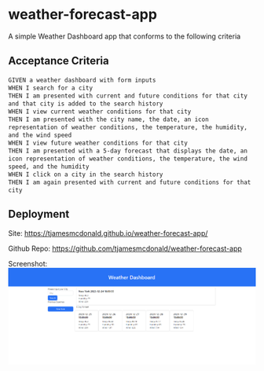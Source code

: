 # weather-forecast-app
A simple Weather Dashboard app that conforms to the following criteria

## Acceptance Criteria

```
GIVEN a weather dashboard with form inputs
WHEN I search for a city
THEN I am presented with current and future conditions for that city and that city is added to the search history
WHEN I view current weather conditions for that city
THEN I am presented with the city name, the date, an icon representation of weather conditions, the temperature, the humidity, and the wind speed
WHEN I view future weather conditions for that city
THEN I am presented with a 5-day forecast that displays the date, an icon representation of weather conditions, the temperature, the wind speed, and the humidity
WHEN I click on a city in the search history
THEN I am again presented with current and future conditions for that city
```


## Deployment

Site: https://tjamesmcdonald.github.io/weather-forecast-app/

Github Repo: https://github.com/tjamesmcdonald/weather-forecast-app

Screenshot:![Alt text](<Screenshot 2023-12-24 125148.png>)